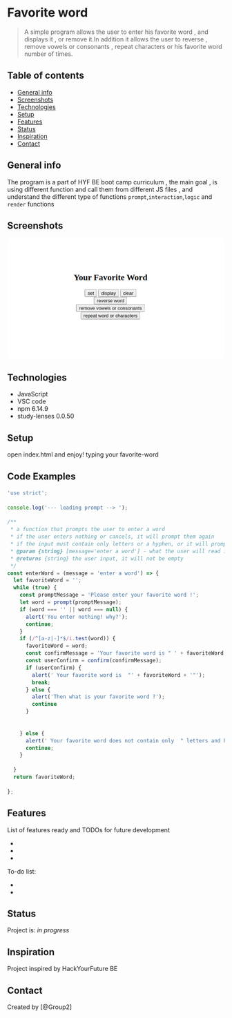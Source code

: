 # Favorite word 

> A simple program allows the user to enter his favorite word , and displays it , or remove it.In addition it allows 
the user to reverse , remove vowels or consonants , repeat characters or his favorite word number of times.

## Table of contents
* [General info](#general-info)
* [Screenshots](#screenshots)
* [Technologies](#technologies)
* [Setup](#setup)
* [Features](#features)
* [Status](#status)
* [Inspiration](#inspiration)
* [Contact](#contact)

## General info

The program is a part of HYF BE boot camp curriculum , the main goal , is using different function and call them from different JS files , and understand the different type of functions `prompt`,`interaction`,`logic` and `render` functions

## Screenshots
![Example screenshot](/img/favorite-word.png)

## Technologies
* JavaScript
* VSC code
* npm 6.14.9
* study-lenses 0.0.50

## Setup
open index.html and enjoy! typing your favorite-word

## Code Examples

```js
'use strict';

console.log('--- loading prompt --> ');

/**
 * a function that prompts the user to enter a word
 * if the user enters nothing or cancels, it will prompt them again
 * if the input must contain only letters or a hyphen, or it will prompt again
 * @param {string} [message='enter a word'] - what the user will read in the prompt
 * @returns {string} the user input, it will not be empty
 */
const enterWord = (message = 'enter a word') => {
  let favoriteWord = '';
  while (true) {
    const promptMessage = 'Please enter your favorite word !';
    let word = prompt(promptMessage);
    if (word === '' || word === null) {
      alert('You enter nothing! why?');
      continue;
    }
    if (/^[a-z|-]*$/i.test(word)) {
      favoriteWord = word;
      const confirmMessage = 'Your favorite word is " ' + favoriteWord + '"    is it correct ?';
      const userConfirm = confirm(confirmMessage);
      if (userConfirm) {
        alert(' Your favorite word is  "' + favoriteWord + '"');
        break;
      } else {
        alert('Then what is your favorite word ?');
        continue
      }


    } else {
      alert(' Your favorite word does not contain only  " letters and hyphen! "');
      continue;
    }

  }
  return favoriteWord;

};
```


## Features
List of features ready and TODOs for future development

* 
* 
* 

To-do list:

* 
* 

## Status
Project is: _in progress_

## Inspiration
Project inspired by  HackYourFuture BE

## Contact
Created by [@Group2] 
